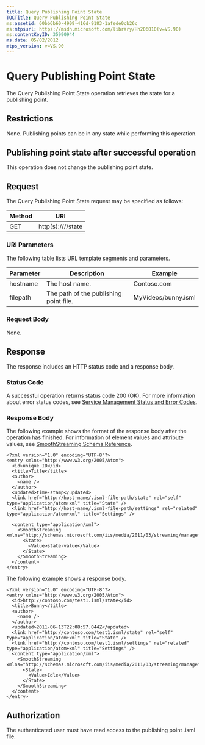 ```yaml
---
title: Query Publishing Point State
TOCTitle: Query Publishing Point State
ms:assetid: 60bb6b60-4909-416d-9183-1afede0cb26c
ms:mtpsurl: https://msdn.microsoft.com/library/Hh206010(v=VS.90)
ms:contentKeyID: 35990944
ms.date: 05/02/2012
mtps_version: v=VS.90
---
```


# Query Publishing Point State

The Query Publishing Point State operation retrieves the state for a publishing point.

## Restrictions

None. Publishing points can be in any state while performing this operation.

## Publishing point state after successful operation

This operation does not change the publishing point state.

## Request

The Query Publishing Point State request may be specified as follows:

|Method|URI|
|--- |--- |
|GET|http(s)://<hostname>/<filepath>/state|

### URI Parameters

The following table lists URL template segments and parameters.

|Parameter|Description|Example|
|--- |--- |--- |
|hostname|The host name.|Contoso.com|
|filepath|The path of the publishing point file.|MyVideos/bunny.isml|

### Request Body

None.

## Response

The response includes an HTTP status code and a response body.

### Status Code

A successful operation returns status code 200 (OK). For more information about error status codes, see [Service Management Status and Error Codes](service-management-status-and-error-codes.md).

### Response Body

The following example shows the format of the response body after the operation has finished. For information of element values and attribute values, see [SmoothStreaming Schema Reference](smoothstreaming-schema-reference.md).

    <?xml version="1.0" encoding="UTF-8"?>
    <entry xmlns="http://www.w3.org/2005/Atom">
      <id>unique ID</id>
      <title>Title</title>
      <author>
        <name />
      </author>
      <updated>time-stamp</updated>
      <link href="http://host-name/.isml-file-path/state" rel="self" type="application/atom+xml" title="State" />
      <link href="http://host-name/.isml-file-path/settings" rel="related" type="application/atom+xml" title="Settings" />
    
      <content type="application/xml">
        <SmoothStreaming xmlns="http://schemas.microsoft.com/iis/media/2011/03/streaming/management">
          <State>
            <Value>state-value</Value>
          </State>
        </SmoothStreaming>
      </content>
    </entry>

The following example shows a response body.

    <?xml version="1.0" encoding="UTF-8"?>
    <entry xmlns="http://www.w3.org/2005/Atom">
      <id>http://contoso.com/test1.isml/state</id>
      <title>Bunny</title>
      <author>
        <name />
      </author>
      <updated>2011-06-13T22:08:57.044Z</updated>
      <link href="http://contoso.com/test1.isml/state" rel="self" type="application/atom+xml" title="State" />
      <link href="http://contoso.com/test1.isml/settings" rel="related" type="application/atom+xml" title="Settings" />
      <content type="application/xml">
        <SmoothStreaming xmlns="http://schemas.microsoft.com/iis/media/2011/03/streaming/management">
          <State>
            <Value>Idle</Value>
          </State>
        </SmoothStreaming>
      </content>
    </entry>

## Authorization

The authenticated user must have read access to the publishing point .isml file.
